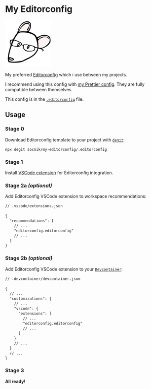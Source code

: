 # My Editorconfig

<a href="https://editorconfig.org"><img src="https://raw.githubusercontent.com/editorconfig/editorconfig/master/assets/EditorConfig_Logo.svg" alt="Editorconfig icon" width="150" height="150" /></a>

My preferred [Editorconfig](https://editorconfig.org) which i use between my projects.

I recommend using this config with [my Prettier config](https://github.com/socnik/my-prettier-config). They are fully compatible between themselves.

This config is in the [`.editorconfig`](https://github.com/socnik/my-editorconfig/tree/main/.editorconfig) file.

## Usage

### Stage 0

Download Editorconfig template to your project with [`degit`](https://github.com/Rich-Harris/degit):

```shell
npx degit socnik/my-editorconfig/.editorconfig
```

### Stage 1

Install [VSCode extension](https://marketplace.visualstudio.com/items?itemName=EditorConfig.EditorConfig) for Editorconfig integration.

### Stage 2a _(optional)_

Add Editorconfig VSCode extension to workspace recommendations:

```jsonc
// .vscode/extensions.json

{
  "recommendations": [
    // ...
    "editorconfig.editorconfig"
    // ...
  ]
}
```

### Stage 2b _(optional)_

Add Editorconfig VSCode extension to your [`Devcontainer`](https://code.visualstudio.com/docs/devcontainers/containers):

```jsonc
// .devcontainer/devcontainer.json

{
  // ...
  "customizations": {
    // ...
    "vscode": {
      "extensions": [
        // ...
        "editorconfig.editorconfig"
        // ...
      ]
    }
    // ...
  }
  // ...
}
```

### Stage 3

**All ready!**
